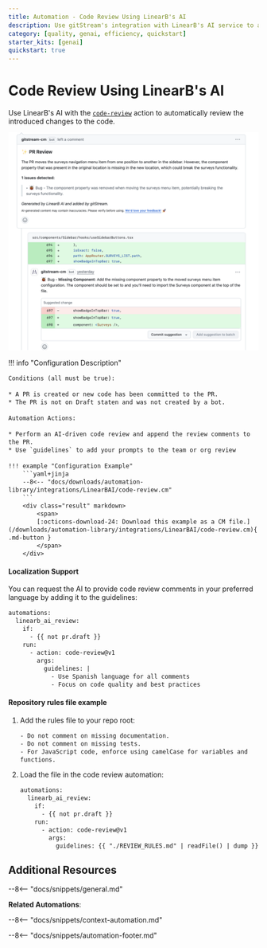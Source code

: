 ```yaml
---
title: Automation - Code Review Using LinearB's AI
description: Use gitStream's integration with LinearB's AI service to automate code reviews.
category: [quality, genai, efficiency, quickstart]
starter_kits: [genai]
quickstart: true
---
```

# Code Review Using LinearB's AI

<!-- --8<-- [start:example]-->
Use LinearB's AI with the [`code-review`](/automation-actions/#code-review) action to automatically review the introduced changes to the code.

![code-review](/automations/integrations/LinearBAI/code-review/LinearB-AI-code-review.png)

!!! info "Configuration Description"

    Conditions (all must be true):

    * A PR is created or new code has been committed to the PR.
    * The PR is not on Draft staten and was not created by a bot.

    Automation Actions:

    * Perform an AI-driven code review and append the review comments to the PR.
    * Use `guidelines` to add your prompts to the team or org review

    !!! example "Configuration Example"
        ```yaml+jinja
        --8<-- "docs/downloads/automation-library/integrations/LinearBAI/code-review.cm"
        ```
        <div class="result" markdown>
            <span>
            [:octicons-download-24: Download this example as a CM file.](/downloads/automation-library/integrations/LinearBAI/code-review.cm){ .md-button }
            </span>
        </div>

#### Localization Support

You can request the AI to provide code review comments in your preferred language by adding it to the guidelines:

```yaml+jinja
automations:
  linearb_ai_review:
    if:
      - {{ not pr.draft }}
    run:
      - action: code-review@v1
        args:
          guidelines: |
            - Use Spanish language for all comments
            - Focus on code quality and best practices
```

#### Repository rules file example

1. Add the rules file to your repo root:

    ```title="./REVIEW_RULES.md"
    - Do not comment on missing documentation.
    - Do not comment on missing tests.
    - For JavaScript code, enforce using camelCase for variables and functions.
    ```

2. Load the file in the code review automation:

    ```
    automations:
      linearb_ai_review:
        if:
          - {{ not pr.draft }}
        run:
          - action: code-review@v1
            args:
              guidelines: {{ "./REVIEW_RULES.md" | readFile() | dump }}
    ```

<!-- --8<-- [end:example]-->



## Additional Resources

--8<-- "docs/snippets/general.md"

**Related Automations**:

--8<-- "docs/snippets/context-automation.md"

--8<-- "docs/snippets/automation-footer.md"
